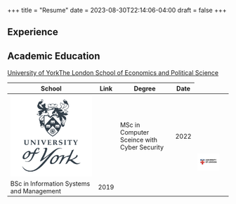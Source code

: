+++
title = "Resume"
date = 2023-08-30T22:14:06-04:00
draft = false 
+++

## Experience 

## Academic Education

<table>
    <thead>
        <tr>
            <th>School</th>
            <th>Link</th>
            <th>Degree</th>
            <th>Date</th>
        </tr>
    </thead>
    <tbody>
        <tr>
            <td rowspan=3><img class="customEntitityLogo" src="uoy.png"/></td>
            <td rowspan=3></td><a href="https://www.york.ac.uk/" target="_blank">University of York</a></td>
        </tr>
        <tr>
            <td rowspan=2>MSc in Computer Sceince with Cyber Security</td>
            <td rowspan=2>2022</td>
        </tr>
        <tr>
            <td><img class="customEntitityLogo" src="uol.png"/></td>
            <td></td><a href="https://www.london.ac.uk" target="_blank">The London School of Economics and Political Science</a></td>
        </tr>
        <tr>
            <td>BSc in Information Systems and Management</td>
            <td>2019</td>
        </tr>
    </tbody>
</table>
